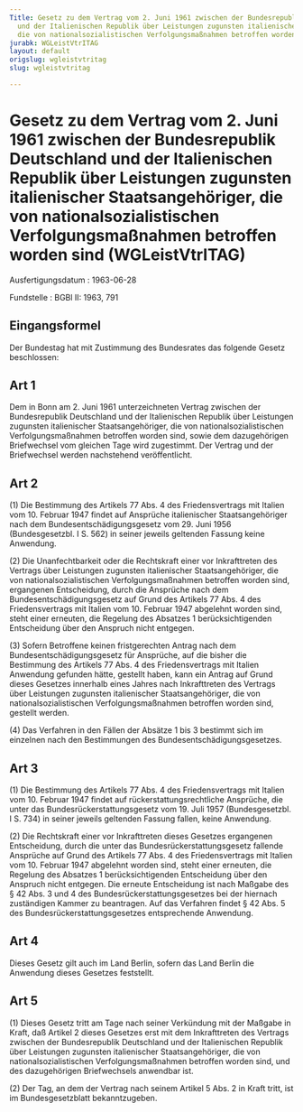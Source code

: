 ```yaml
---
Title: Gesetz zu dem Vertrag vom 2. Juni 1961 zwischen der Bundesrepublik Deutschland
  und der Italienischen Republik über Leistungen zugunsten italienischer Staatsangehöriger,
  die von nationalsozialistischen Verfolgungsmaßnahmen betroffen worden sind
jurabk: WGLeistVtrITAG
layout: default
origslug: wgleistvtritag
slug: wgleistvtritag

---
```


# Gesetz zu dem Vertrag vom 2. Juni 1961 zwischen der Bundesrepublik Deutschland und der Italienischen Republik über Leistungen zugunsten italienischer Staatsangehöriger, die von nationalsozialistischen Verfolgungsmaßnahmen betroffen worden sind (WGLeistVtrITAG)

Ausfertigungsdatum
:   1963-06-28

Fundstelle
:   BGBl II: 1963, 791

## Eingangsformel

Der Bundestag hat mit Zustimmung des Bundesrates das folgende Gesetz
beschlossen:

## Art 1

Dem in Bonn am 2. Juni 1961 unterzeichneten Vertrag zwischen der
Bundesrepublik Deutschland und der Italienischen Republik über
Leistungen zugunsten italienischer Staatsangehöriger, die von
nationalsozialistischen Verfolgungsmaßnahmen betroffen worden sind,
sowie dem dazugehörigen Briefwechsel vom gleichen Tage wird
zugestimmt. Der Vertrag und der Briefwechsel werden nachstehend
veröffentlicht.

## Art 2

(1) Die Bestimmung des Artikels 77 Abs. 4 des Friedensvertrags mit
Italien vom 10. Februar 1947 findet auf Ansprüche italienischer
Staatsangehöriger nach dem Bundesentschädigungsgesetz vom 29. Juni
1956 (Bundesgesetzbl. I S. 562) in seiner jeweils geltenden Fassung
keine Anwendung.

(2) Die Unanfechtbarkeit oder die Rechtskraft einer vor Inkrafttreten
des Vertrags über Leistungen zugunsten italienischer
Staatsangehöriger, die von nationalsozialistischen
Verfolgungsmaßnahmen betroffen worden sind, ergangenen Entscheidung,
durch die Ansprüche nach dem Bundesentschädigungsgesetz auf Grund des
Artikels 77 Abs. 4 des Friedensvertrags mit Italien vom 10. Februar
1947 abgelehnt worden sind, steht einer erneuten, die Regelung des
Absatzes 1 berücksichtigenden Entscheidung über den Anspruch nicht
entgegen.

(3) Sofern Betroffene keinen fristgerechten Antrag nach dem
Bundesentschädigungsgesetz für Ansprüche, auf die bisher die
Bestimmung des Artikels 77 Abs. 4 des Friedensvertrags mit Italien
Anwendung gefunden hätte, gestellt haben, kann ein Antrag auf Grund
dieses Gesetzes innerhalb eines Jahres nach Inkrafttreten des Vertrags
über Leistungen zugunsten italienischer Staatsangehöriger, die von
nationalsozialistischen Verfolgungsmaßnahmen betroffen worden sind,
gestellt werden.

(4) Das Verfahren in den Fällen der Absätze 1 bis 3 bestimmt sich im
einzelnen nach den Bestimmungen des Bundesentschädigungsgesetzes.

## Art 3

(1) Die Bestimmung des Artikels 77 Abs. 4 des Friedensvertrags mit
Italien vom 10. Februar 1947 findet auf rückerstattungsrechtliche
Ansprüche, die unter das Bundesrückerstattungsgesetz vom 19. Juli 1957
(Bundesgesetzbl. I S. 734) in seiner jeweils geltenden Fassung fallen,
keine Anwendung.

(2) Die Rechtskraft einer vor Inkrafttreten dieses Gesetzes ergangenen
Entscheidung, durch die unter das Bundesrückerstattungsgesetz fallende
Ansprüche auf Grund des Artikels 77 Abs. 4 des Friedensvertrags mit
Italien vom 10. Februar 1947 abgelehnt worden sind, steht einer
erneuten, die Regelung des Absatzes 1 berücksichtigenden Entscheidung
über den Anspruch nicht entgegen. Die erneute Entscheidung ist nach
Maßgabe des § 42 Abs. 3 und 4 des Bundesrückerstattungsgesetzes bei
der hiernach zuständigen Kammer zu beantragen. Auf das Verfahren
findet § 42 Abs. 5 des Bundesrückerstattungsgesetzes entsprechende
Anwendung.

## Art 4

Dieses Gesetz gilt auch im Land Berlin, sofern das Land Berlin die
Anwendung dieses Gesetzes feststellt.

## Art 5

(1) Dieses Gesetz tritt am Tage nach seiner Verkündung mit der Maßgabe
in Kraft, daß Artikel 2 dieses Gesetzes erst mit dem Inkrafttreten des
Vertrags zwischen der Bundesrepublik Deutschland und der Italienischen
Republik über Leistungen zugunsten italienischer Staatsangehöriger,
die von nationalsozialistischen Verfolgungsmaßnahmen betroffen worden
sind, und des dazugehörigen Briefwechsels anwendbar ist.

(2) Der Tag, an dem der Vertrag nach seinem Artikel 5 Abs. 2 in Kraft
tritt, ist im Bundesgesetzblatt bekanntzugeben.

